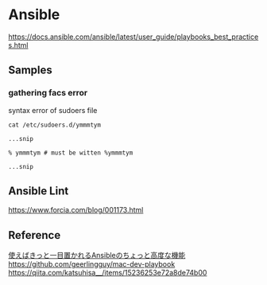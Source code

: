 # Ansible

<https://docs.ansible.com/ansible/latest/user_guide/playbooks_best_practices.html>

## Samples

### gathering facs error

syntax error of sudoers file

```bash=
cat /etc/sudoers.d/ymmmtym

...snip

% ymmmtym # must be witten %ymmmtym

...snip
```

## Ansible Lint

<https://www.forcia.com/blog/001173.html>

## Reference

[使えばきっと一目置かれるAnsibleのちょっと高度な機能](https://qiita.com/dkuji/items/7d69adef06448458e6d3)
<https://github.com/geerlingguy/mac-dev-playbook>
<https://qiita.com/katsuhisa__/items/15236253e72a8de74b00>
